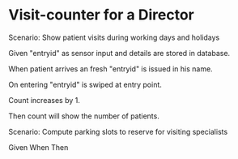 # Visit-counter for a Director

Scenario: Show patient visits during working days and holidays

  Given "entryid" as sensor input and details are stored in database.
  
  When patient arrives an fresh "entryid" is issued in his name.
  
  On entering "entryid" is swiped at entry point.
  
  Count increases by 1.
  
  Then count will show the number of patients.

Scenario: Compute parking slots to reserve for visiting specialists

  Given
  When
  Then
